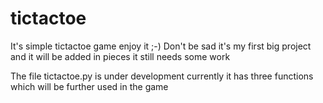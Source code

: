 # tictactoe
It's simple tictactoe game enjoy it  ;-)
Don't be sad it's my first big project and it will 
be added in pieces it still needs some work 

The file tictactoe.py is under development currently it has three functions which will be further used in the game 
